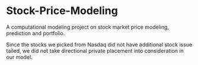 # Stock-Price-Modeling
A computational modeling project on stock market price modeling, prediction and portfolio.


Since the stocks we picked from Nasdaq did not have additional stock issue tailed, we did not take directional private placement into consideration in our model.
